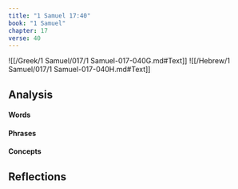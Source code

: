 ```yaml
---
title: "1 Samuel 17:40"
book: "1 Samuel"
chapter: 17
verse: 40
---
```

![[/Greek/1 Samuel/017/1 Samuel-017-040G.md#Text]]
![[/Hebrew/1 Samuel/017/1 Samuel-017-040H.md#Text]]

## Analysis

#### Words

#### Phrases

#### Concepts

## Reflections
